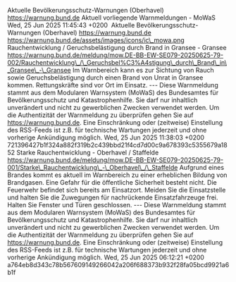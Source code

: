 Aktuelle Bevölkerungsschutz-Warnungen (Oberhavel) https://warnung.bund.de Aktuell vorliegende Warnmeldungen - MoWaS Wed, 25 Jun 2025 11:45:43 +0200 ![]() Aktuelle Bevölkerungsschutz-Warnungen (Oberhavel) https://warnung.bund.de https://warnung.bund.de/assets/images/icons/ic\_mowa.png Rauchentwicklung / Geruchsbelästigung durch Brand in Gransee - Gransee https://warnung.bund.de/meldung/mow.DE-BB-EW-SE079-20250625-79-002/Rauchentwicklung\_/\_Geruchsbel%C3%A4stigung\_durch\_Brand\_in\_Gransee\_-\_Gransee Im Warnbereich kann es zur Sichtung von Rauch sowie Geruchsbelästigung durch einen Brand von Unrat in Gransee kommen.
Rettungskräfte sind vor Ort im Einsatz. ---
Diese Warnmeldung stammt aus dem Modularen Warnsystem (MoWaS) des Bundesamtes für Bevölkerungsschutz und Katastrophenhilfe.
Sie darf nur inhaltlich unverändert und nicht zu gewerblichen Zwecken verwendet werden.
Um die Authentizität der Warnmeldung zu überprüfen gehen Sie auf https://warnung.bund.de.
Eine Einschränkung oder (zeitweise) Einstellung des RSS-Feeds ist z.B. für technische Wartungen jederzeit und ohne vorherige Ankündigung möglich. Wed, 25 Jun 2025 11:38:03 +0200 721396427b1f324a882f319b2c439bbd21f4cd7d00c9a678393c5355679a1852 Starke Rauchentwicklung - Oberhavel / Staffelde https://warnung.bund.de/meldung/mow.DE-BB-EW-SE079-20250625-79-001/Starke\_Rauchentwicklung\_-\_Oberhavel\_/\_Staffelde Aufgrund eines Brandes kommt es aktuell im Warnbereich zu einer erheblichen Bildung von Brandgasen. Eine Gefahr für die öffentliche Sicherheit besteht nicht. Die Feuerwehr befindet sich bereits am Einsatzort. Meiden Sie die Einsatzstelle und halten Sie die Zuwegungen für nachrückende Einsatzfahrzeuge frei. Halten Sie Fenster und Türen geschlossen. ---
Diese Warnmeldung stammt aus dem Modularen Warnsystem (MoWaS) des Bundesamtes für Bevölkerungsschutz und Katastrophenhilfe.
Sie darf nur inhaltlich unverändert und nicht zu gewerblichen Zwecken verwendet werden.
Um die Authentizität der Warnmeldung zu überprüfen gehen Sie auf https://warnung.bund.de.
Eine Einschränkung oder (zeitweise) Einstellung des RSS-Feeds ist z.B. für technische Wartungen jederzeit und ohne vorherige Ankündigung möglich. Wed, 25 Jun 2025 06:12:21 +0200 a764eb8d343c78b567609149266042a206f688373b932f28fa05bcd9921a6b1f
